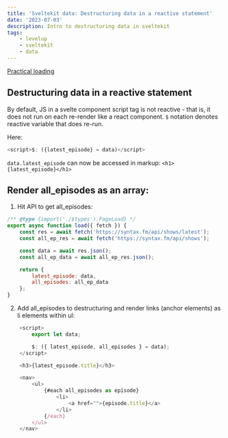 ```yaml
---
title: 'Sveltekit data: Destructuring data in a reactive statement'
date: '2023-07-03'
description: Intro to destructuring data in sveltekit
tags:
    - levelup
    - sveltekit
    - data
---
```


[Practical loading](https://levelup.video/tutorials/sveltekit/practical-loading)

## Destructuring data in a reactive statement

By default, JS in a svelte component script tag is not reactive - that is, it does not run on each re-render like a react component. `$` notation denotes reactive variable that does re-run.

Here:

```javascript
<script>$: ({latest_episode} = data)</script>
```

`data.latest_episode` can now be accessed in markup:
`<h1>{latest_episode}</h1>`

## Render all_episodes as an array:

1. Hit API to get all_episodes:

```javascript
/** @type {import('./$types').PageLoad} */
export async function load({ fetch }) {
	const res = await fetch('https://syntax.fm/api/shows/latest');
	const all_ep_res = await fetch('https://syntax.fm/api/shows');

	const data = await res.json();
	const all_ep_data = await all_ep_res.json();

	return {
		latest_episode: data,
		all_episodes: all_ep_data
	};
}
```

2. Add all_episodes to destructuring and render links (anchor elements) as li elements within ul:

```javascript
	<script>
		export let data;

		$: ({ latest_episode, all_episodes } = data);
	</script>

	<h3>{latest_episode.title}</h3>

	<nav>
		<ul>
			{#each all_episodes as episode}
				<li>
					<a href="">{episode.title}</a>
				</li>
			{/each}
		</ul>
	</nav>
```
